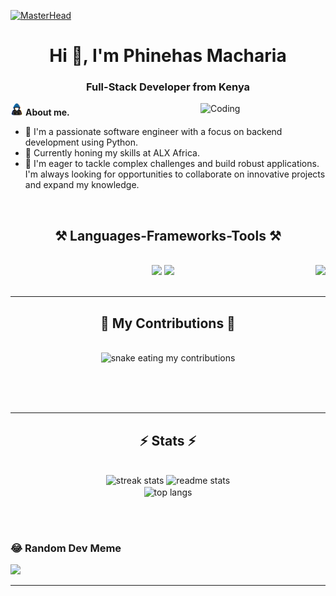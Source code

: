 [![MasterHead](https://firebasestorage.googleapis.com/v0/b/flexi-coding.appspot.com/o/dempgi7-520f8d5f-63d4-4453-8822-dbc149ae27f8.gif?alt=media&token=91c0c7b2-93c3-4029-b011-1a8703c5730d)](https://rishavchanda.io)
<h1 align="center">Hi 👋, I'm Phinehas Macharia</h1>
<h3 align="center">Full-Stack Developer from Kenya</h3>
<img align="right" alt="Coding" width="200" src="https://cdn.dribbble.com/users/1162077/screenshots/3848914/programmer.gif"

## <picture><img src = "https://github.com/0xAbdulKhalid/0xAbdulKhalid/raw/main/assets/mdImages/about_me.gif" width = 20px></picture> **About me.**

- 🌱 I'm a passionate software engineer with a focus on backend development using Python.
- 🔭 Currently honing my skills at ALX Africa.
- 👯 I'm eager to tackle complex challenges and build robust applications. I'm always looking for opportunities to collaborate on innovative projects and expand my knowledge.
<br/>

<h2 align="center">⚒️ Languages-Frameworks-Tools ⚒️</h2>
<br/>



<img align="right" src="https://visitor-badge.laobi.icu/badge?page_id=MachariaP.MachariaP" />


 

 

<div align="center">
    <img src="https://skillicons.dev/icons?i=react,bootstrap,mui,html,css,vscode,github,figma,tailwind,git,r" />
    <img src="https://skillicons.dev/icons?i=nodejs,python,javascript,typescript,express,firebase,mongodb,c,nextjs,mysql,flask" /><br>
</div>

<br/>
<hr/>

<div align="center">
  <h2>🐍 My Contributions 🐍</h2>
  <br>
  <img alt="snake eating my contributions" src="https://raw.githubusercontent.com/MachariaP/MachariaP/output/github-contribution-grid-snake.svg" />
  
  <br/><br/><br/>
</div>

<hr/>

<h2 align="center">⚡ Stats ⚡</h2>
<br>
<div align=center>
  <img width=390 src="https://streak-stats.demolab.com/?user=MachariaP/&count_&theme=react&border_radius=10" alt="streak stats"/>
  <img width=390 src="https://github-readme-stats.vercel.app/api?username=MachariaP&count_private=true&show_icons=true&theme=react&rank_icon=github&border_radius=10" alt="readme stats" />
  <br/>
  <img width=325 align="center" src="https://github-readme-stats.vercel.app/api/top-langs/?username=MachariaP&hide=HTML&langs_count=8&layout=compact&theme=react&border_radius=10&size_weight=0.5&count_weight=0.5&exclude_repo=github-readme-stats" alt="top langs" />
</div>

<br/><br/>

### 😂 Random Dev Meme
<img src='https://randommeme-five.vercel.app/' style="height: 400px;"/>

<hr/>

<br/>

